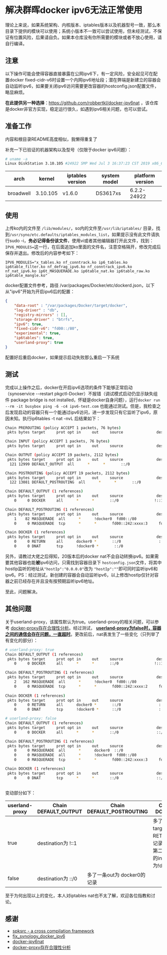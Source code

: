 # 解决群晖docker ipv6无法正常使用

理论上来说，如果系统架构、内核版本、iptables版本以及机器型号一致，那么本目录下提供的模块可以使用；系统小版本不一致可以尝试使用，但未经测试，不保证有位置风险，后果请自负。如果本仓库没有你所需要的模块或者不放心使用，请自行编译。

## 注意

以下操作可能会使得容器直接暴露在公网ipv6下，有一定风险，安全起见可在配置docker fixed-cidr-v6时设置一个内网ipv6地址段；潜在弊端是新建立的容器会自动监听ipv6，如果要关闭ipv6访问需要更改容器的hostconfig.json配置文件，略显麻烦。

**在此提供另一种选择**：<https://github.com/robbertkl/docker-ipv6nat> ，该仓库是docker非官方实现，稳定运行很久，如遇到ipv6相关问题，也可以尝试。

## 准备工作

内容和根目录README高度相似，我懒得重复了

补充一下已验证的机器架构以及型号（仅限于docker ipv6问题）：

```bash
# uname -a
Linux DiskStation 3.10.105 #24922 SMP Wed Jul 3 16:37:23 CST 2019 x86_64 GNU/Linux synology_broadwell_3617xs
```

| arch      | kernel   | iptables version | system model | platform version |
| --------- | -------- | ---------------- | ------------ | ---------------- |
| broadwell | 3.10.105 | v1.6.0           | DS3617xs     | 6.2.2-24922      |

## 使用

上传ko内的文件至 `/lib/modules/`，so内的文件至`/usr/lib/iptables/` 目录，找到`/usr/syno/etc.defaults/iptables_modules_list`，如果提示没有此文件请执行sudo -i，**务必记得备份该文件**，使用vi或者其他编辑器打开此文件，找到：`IPV6_MODULES=`这一行，在后面追加ko里面的文件名，注意空格隔开，修改完成后保存并退出。修改后的内容参考如下：

`IPV6_MODULES="x_tables.ko nf_conntrack.ko ip6_tables.ko ip6table_filter.ko nf_defrag_ipv6.ko nf_conntrack_ipv6.ko nf_nat_ipv6.ko ip6t_MASQUERADE.ko ip6table_nat.ko ip6table_raw.ko ip6table_mangle.ko"`

docker配置文件参考，路径 /var/packages/Docker/etc/dockerd.json，以下从"ipv6"开始为开启ipv6后的配置：

```json
{
    "data-root" : "/var/packages/Docker/target/docker",
    "log-driver" : "db",
    "registry-mirrors" : [],
    "storage-driver" : "btrfs",
    "ipv6": true,
    "fixed-cidr-v6": "fd00::/80",
    "experimental": true,
    "ip6tables": true,
    "userland-proxy": true
}
```

配置好后重启docker，如果提示启动失败那么重启一下系统

## 测试

完成以上操作之后，docker在开启ipv6选项的条件下能够正常启动（synoservice --restart pkgctl-Docker）不报错（调试模式启动仍显示缺失组件 package bridge is not installed，怀疑是docker自身问题），运行`docker run --rm -it busybox ping -6 -c4 ipv6-test.com` 也能通过测试。但是，我检查之后发现启动的容器只有一个能通过ipv6访问，进一步发现只有它监听了ipv6，原因未知。执行ip6tables -t nat -nvL 后结果如下：

```bash
Chain PREROUTING (policy ACCEPT 1 packets, 76 bytes)
 pkts bytes target     prot opt in     out     source               destination

Chain INPUT (policy ACCEPT 1 packets, 76 bytes)
 pkts bytes target     prot opt in     out     source               destination

Chain OUTPUT (policy ACCEPT 19 packets, 2112 bytes)
 pkts bytes target     prot opt in     out     source               destination
  121 12999 DEFAULT_OUTPUT  all      *      *       ::/0                 ::/0

Chain POSTROUTING (policy ACCEPT 19 packets, 2112 bytes)
 pkts bytes target     prot opt in     out     source               destination
  122 13081 DEFAULT_POSTROUTING  all      *      *       ::/0                 ::/0

Chain DEFAULT_OUTPUT (1 references)
 pkts bytes target     prot opt in     out     source               destination
    0     0 DOCKER     all      *      *       ::/0                !::1                  ADDRTYPE match dst-type LOCAL

Chain DEFAULT_POSTROUTING (1 references)
 pkts bytes target     prot opt in     out     source               destination
    1    82 MASQUERADE  all      *      !docker0  fd00::/80            ::/0
    0     0 MASQUERADE  tcp      *      *       fd00::242:xxxx:3     fd00::242:xxxx:3     tcp dpt:3306

Chain DOCKER (1 references)
 pkts bytes target     prot opt in     out     source               destination
    0     0 RETURN     all      docker0 *       ::/0                 ::/0
    0     0 DNAT       tcp      !docker0 *       ::/0                 ::/0                 tcp dpt:3306 to:[fd00::242:xxxx:3]:3306
```

另外，请教过大佬之后得知，20版本后的docker nat不会自动转换ipv6。如果需要其他容器也能**被**ipv6访问，只需找到容器目录下 `hostconfig.json`文件，将其中hostIp监听的地址从`"hostIp":"0.0.0.0"`改为 `"hostIp":""`即可同时监听ipv6和ipv6。PS：经过测试，新创建的容器会自动监听ipv6，以上修改hostIp仅针对容器之前已经存在并且没有按预期监听ipv6地址。

至此，问题解决。

## 其他问题

关于userland-proxy，该属性默认为true。userland-proxy的相关问题，可以参考 [docker-proxy存在合理性分析](https://www.jianshu.com/p/91002d316185)。经过测试， <u>**userland-proxy为false时，容器之间的通信会存在问题，一直超时**</u>。更改前后，nat表发生了一些变化（只列举了有变化的部分）：

```bash
# userland-proxy: true
Chain DEFAULT_OUTPUT (1 references)
 pkts bytes target     prot opt in     out     source               destination
    0     0 DOCKER     all      *      *       ::/0                !::1                  ADDRTYPE match dst-type LOCAL

Chain DEFAULT_POSTROUTING (1 references)
 pkts bytes target     prot opt in     out     source               destination
    2   162 MASQUERADE  all      *      !docker0  fd00::/80            ::/0
    0     0 MASQUERADE  tcp      *      *       fd00::242:xxxx:2     fd00::242:xxxx:2     tcp dpt:6888
    
Chain DOCKER (1 references)
 pkts bytes target     prot opt in     out     source               destination
    0     0 RETURN     all      docker0 *       ::/0                 ::/0
    0     0 DNAT       tcp      !docker0 *      ::/0                 ::/0                 tcp dpt:6888 to:fd00::242:xxxx:2]:6888

```

```bash
# userland-proxy: false
Chain DEFAULT_OUTPUT (1 references)
 pkts bytes target     prot opt in     out     source               destination
    0     0 DOCKER     all      *      *       ::/0                 ::/0                 ADDRTYPE match dst-type LOCAL

Chain DEFAULT_POSTROUTING (1 references)
 pkts bytes target     prot opt in     out     source               destination
    0     0 MASQUERADE  all      *      docker0  ::/0                 ::/0                 ADDRTYPE match src-type LOCAL
    0     0 MASQUERADE  all      *      !docker0  fd00::/80            ::/0
    0     0 MASQUERADE  tcp      *      *       fd00::242:xxxx:3     fd00::242:xxxx:3     tcp dpt:6888

Chain DOCKER (1 references)
 pkts bytes target     prot opt in     out     source               destination
    0     0 DNAT       tcp      *      *       ::/0                 ::/0                 tcp dpt:6888 to:[fd00::242:xxxx:3]:6888
    
```

变动部分如下：

| userland-proxy | Chain DEFAULT_OUTPUT | Chain DEFAULT_POSTROUTING   | Chain DOCKER                                                |
| -------------- | -------------------- | --------------------------- | ----------------------------------------------------------- |
| true           | destination为 !::1   |                             | 多了一条 target为RETURN的记录，并且第二条记录的in为!docker0 |
| false          | destination为 ::/0   | 多了一条out为 docker0的记录 |                                                             |

至于为何出现以上的变化，本人对iptables nat也不太了解，欢迎各位指教和讨论。

## 感谢

* [spksrc - a cross compilation framework](https://github.com/SynoCommunity/spksrc)
* [fix_synology_docker_ipv6](https://github.com/wangliangliang2/fix_synology_docker_ipv6)
* [docker-ipv6nat](https://github.com/robbertkl/docker-ipv6nat)
* [docker-proxy存在合理性分析](https://www.jianshu.com/p/91002d316185)
